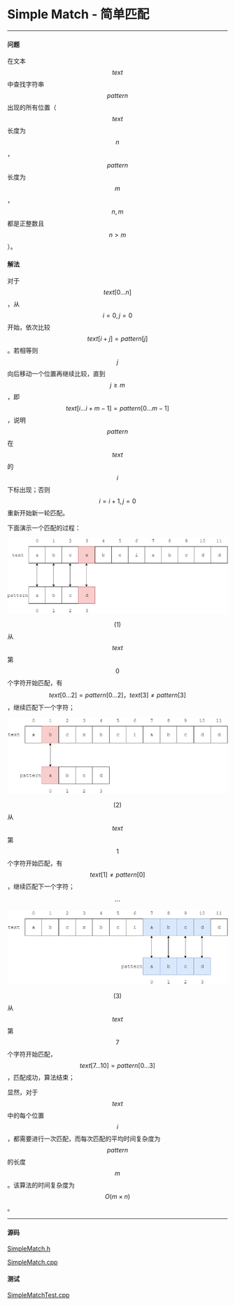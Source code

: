 <script type="text/javascript" src="https://cdnjs.cloudflare.com/ajax/libs/mathjax/2.7.1/MathJax.js?config=TeX-AMS-MML_HTMLorMML"></script>

# Simple Match - 简单匹配

--------

#### 问题

在文本$$ text $$中查找字符串$$ pattern $$出现的所有位置（$$ text $$长度为$$ n $$，$$ pattern $$长度为$$ m $$，$$ n, m $$都是正整数且$$ n \gt m $$）。

#### 解法

对于$$ text[0 \dots n] $$，从$$ i = 0, j = 0 $$开始，依次比较$$ text[i+j] = pattern[j] $$。若相等则$$ j $$向后移动一个位置再继续比较，直到$$ j \ge m $$，即$$ text[i \dots i+m-1] = pattern[0 \dots m-1] $$，说明$$ pattern $$在$$ text $$的$$ i $$下标出现；否则$$ i = i+1, j = 0 $$重新开始新一轮匹配。

下面演示一个匹配的过程：

![SimpleMatch1.png](../res/SimpleMatch1.png)

$$ (1) $$ 从$$ text $$第$$ 0 $$个字符开始匹配，有$$ text[0 \dots 2] = pattern[0 \dots 2]，text[3] \ne pattern[3] $$，继续匹配下一个字符；

![SimpleMatch2.png](../res/SimpleMatch2.png)

$$ (2) $$ 从$$ text $$第$$ 1 $$个字符开始匹配，有$$ text[1] \ne pattern[0] $$，继续匹配下一个字符；

$$
\cdots
$$

![SimpleMatch3.png](../res/SimpleMatch3.png)

$$ (3) $$ 从$$ text $$第$$ 7 $$个字符开始匹配，$$ text[7 \dots 10] = pattern[0 \dots 3] $$，匹配成功，算法结束；

显然，对于$$ text $$中的每个位置$$ i $$，都需要进行一次匹配，而每次匹配的平均时间复杂度为$$ pattern $$的长度$$ m $$。该算法的时间复杂度为$$ O(m \times n) $$。

--------

#### 源码

[SimpleMatch.h](https://github.com/linrongbin16/Way-to-Algorithm/blob/master/src/PatternMatch/SimpleMatch.h)

[SimpleMatch.cpp](https://github.com/linrongbin16/Way-to-Algorithm/blob/master/src/PatternMatch/SimpleMatch.cpp)

#### 测试

[SimpleMatchTest.cpp](https://github.com/linrongbin16/Way-to-Algorithm/blob/master/src/PatternMatch/SimpleMatchTest.cpp)

